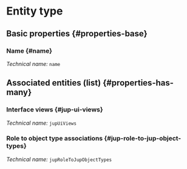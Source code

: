 # Entity type
<!--- THIS FILE IS GENERATED PLEASE DO NOT EDIT IT DIRECTLY --->



<OH code="jupObjectType"/>


## Basic properties {#properties-base}

### Name {#name}



*Technical name:* ```name```
<PH code="jupObjectType:name"/>




## Associated entities (list) {#properties-has-many}

### Interface views {#jup-ui-views}



*Technical name:* ```jupUiViews```
<PH code="jupObjectType:jupUiViews"/>

### Role to object type associations {#jup-role-to-jup-object-types}



*Technical name:* ```jupRoleToJupObjectTypes```
<PH code="jupObjectType:jupRoleToJupObjectTypes"/>




